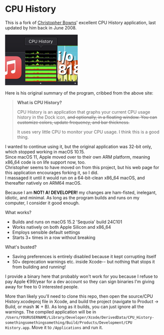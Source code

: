 # CPU History

This is a fork of [Christopher Bowns](https://cbowns.com/cpuhistory/)' excellent CPU History application, last updated by him back in June 2008.

![miniscreenshot](miniscreenshot.png)

Here is his original summary of the program, cribbed from the above site:  

>**What is CPU History?**
>
>CPU History is an application that graphs your current CPU usage history in the Dock icon, ~~and optionally, in a floating window. You can customize colors, update frequency, and bar thickness.~~
>
>It uses very little CPU to monitor your CPU usage. I think this is a good thing. 

I wanted to continue using it, but the original application was 32-bit only, which stopped working in macOS 10.15.  
Since macOS 11, Apple moved over to their own ARM platform, meaning x86_64 code is on life support now, too.  
Christopher seems to have moved on from this project, but his web page for this application encourages forking it, so I did.  
I massaged it until it would run on a 64-bit-clean x86_64 macOS, and thereafter natively on ARM64 macOS.   

Because I am **NOT! A! DEVELOPER!** my changes are ham-fisted, inelegant, idiotic, and minimal. As long as the program builds and runs on my computer, I consider it good enough. 

What works?
- Builds and runs on macOS 15.2 'Sequoia' build 24C101
- Works natively on both Apple Silicon and x86_64
- Employs sensible default settings
- Starts 3+ times in a row without breaking

What's busted?
- Saving preferences is entirely disabled because it kept corrupting itself
- 50+ deprecation warnings etc. inside Xcode-- but nothing that stops it from building and running!

I provide a binary here that probably won't work for you because I refuse to pay Apple €99/year for a dev account so they can sign binaries I'm giving away for free to 0 interested people.  

More than likely you'll need to clone this repo, then open the source/CPU History.xcodeproj file in Xcode, and build the project (navigate to Product -> Build, or mash ⌘ + B). As long as it builds, you can just ignore all the warnings. The compiled application will be in `/Users/YOURUSERNAME/Library/Developer/Xcode/DerivedData/CPU_History-somethingsomethingsomething/Build/Products/Development/CPU History.app`. Move it to `/Applications` and run it. 
